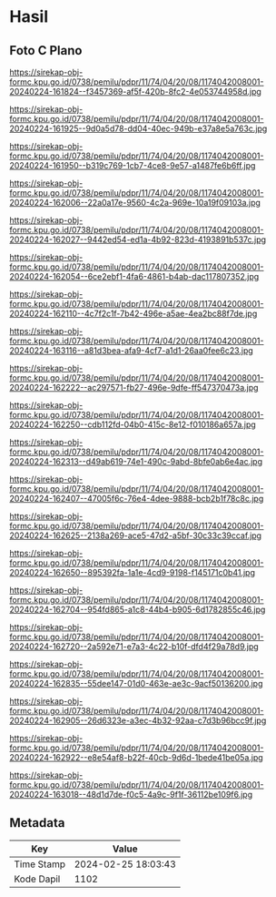 # Hasil

## Foto C Plano

https://sirekap-obj-formc.kpu.go.id/0738/pemilu/pdpr/11/74/04/20/08/1174042008001-20240224-161824--f3457369-af5f-420b-8fc2-4e053744958d.jpg

https://sirekap-obj-formc.kpu.go.id/0738/pemilu/pdpr/11/74/04/20/08/1174042008001-20240224-161925--9d0a5d78-dd04-40ec-949b-e37a8e5a763c.jpg

https://sirekap-obj-formc.kpu.go.id/0738/pemilu/pdpr/11/74/04/20/08/1174042008001-20240224-161950--b319c769-1cb7-4ce8-9e57-a1487fe6b6ff.jpg

https://sirekap-obj-formc.kpu.go.id/0738/pemilu/pdpr/11/74/04/20/08/1174042008001-20240224-162006--22a0a17e-9560-4c2a-969e-10a19f09103a.jpg

https://sirekap-obj-formc.kpu.go.id/0738/pemilu/pdpr/11/74/04/20/08/1174042008001-20240224-162027--9442ed54-ed1a-4b92-823d-4193891b537c.jpg

https://sirekap-obj-formc.kpu.go.id/0738/pemilu/pdpr/11/74/04/20/08/1174042008001-20240224-162054--6ce2ebf1-4fa6-4861-b4ab-dac117807352.jpg

https://sirekap-obj-formc.kpu.go.id/0738/pemilu/pdpr/11/74/04/20/08/1174042008001-20240224-162110--4c7f2c1f-7b42-496e-a5ae-4ea2bc88f7de.jpg

https://sirekap-obj-formc.kpu.go.id/0738/pemilu/pdpr/11/74/04/20/08/1174042008001-20240224-163116--a81d3bea-afa9-4cf7-a1d1-26aa0fee6c23.jpg

https://sirekap-obj-formc.kpu.go.id/0738/pemilu/pdpr/11/74/04/20/08/1174042008001-20240224-162222--ac297571-fb27-496e-9dfe-ff547370473a.jpg

https://sirekap-obj-formc.kpu.go.id/0738/pemilu/pdpr/11/74/04/20/08/1174042008001-20240224-162250--cdb112fd-04b0-415c-8e12-f010186a657a.jpg

https://sirekap-obj-formc.kpu.go.id/0738/pemilu/pdpr/11/74/04/20/08/1174042008001-20240224-162313--d49ab619-74e1-490c-9abd-8bfe0ab6e4ac.jpg

https://sirekap-obj-formc.kpu.go.id/0738/pemilu/pdpr/11/74/04/20/08/1174042008001-20240224-162407--47005f6c-76e4-4dee-9888-bcb2b1f78c8c.jpg

https://sirekap-obj-formc.kpu.go.id/0738/pemilu/pdpr/11/74/04/20/08/1174042008001-20240224-162625--2138a269-ace5-47d2-a5bf-30c33c39ccaf.jpg

https://sirekap-obj-formc.kpu.go.id/0738/pemilu/pdpr/11/74/04/20/08/1174042008001-20240224-162650--895392fa-1a1e-4cd9-9198-f145171c0b41.jpg

https://sirekap-obj-formc.kpu.go.id/0738/pemilu/pdpr/11/74/04/20/08/1174042008001-20240224-162704--954fd865-a1c8-44b4-b905-6d1782855c46.jpg

https://sirekap-obj-formc.kpu.go.id/0738/pemilu/pdpr/11/74/04/20/08/1174042008001-20240224-162720--2a592e71-e7a3-4c22-b10f-dfd4f29a78d9.jpg

https://sirekap-obj-formc.kpu.go.id/0738/pemilu/pdpr/11/74/04/20/08/1174042008001-20240224-162835--55dee147-01d0-463e-ae3c-9acf50136200.jpg

https://sirekap-obj-formc.kpu.go.id/0738/pemilu/pdpr/11/74/04/20/08/1174042008001-20240224-162905--26d6323e-a3ec-4b32-92aa-c7d3b96bcc9f.jpg

https://sirekap-obj-formc.kpu.go.id/0738/pemilu/pdpr/11/74/04/20/08/1174042008001-20240224-162922--e8e54af8-b22f-40cb-9d6d-1bede41be05a.jpg

https://sirekap-obj-formc.kpu.go.id/0738/pemilu/pdpr/11/74/04/20/08/1174042008001-20240224-163018--48d1d7de-f0c5-4a9c-9f1f-36112be109f6.jpg


## Metadata

| Key        | Value               |
| ---------- | ------------------- |
| Time Stamp | 2024-02-25 18:03:43 |
| Kode Dapil | 1102                |



